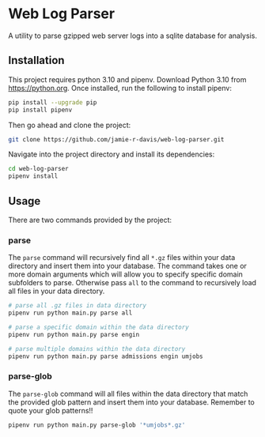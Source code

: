 # Web Log Parser

A utility to parse gzipped web server logs into a sqlite database for analysis.


## Installation

This project requires python 3.10 and pipenv.
Download Python 3.10 from https://python.org. Once installed, run the following to install pipenv:

```bash
pip install --upgrade pip
pip install pipenv
```

Then go ahead and clone the project:

```bash
git clone https://github.com/jamie-r-davis/web-log-parser.git
```

Navigate into the project directory and install its dependencies:
```bash
cd web-log-parser
pipenv install
```


## Usage
There are two commands provided by the project:

### parse
The `parse` command will recursively find all `*.gz` files within your data directory and insert them into your database. The command takes one or more domain arguments which will allow you to specify specific domain subfolders to parse. Otherwise pass `all` to the command to recursively load all files in your data directory.

```bash
# parse all .gz files in data directory
pipenv run python main.py parse all

# parse a specific domain within the data directory
pipenv run python main.py parse engin

# parse multiple domains within the data directory
pipenv run python main.py parse admissions engin umjobs
```

### parse-glob
The `parse-glob` command will all files within the data directory that match the provided glob pattern and insert them into your database. Remember to quote your glob patterns!!

```bash
pipenv run python main.py parse-glob '*umjobs*.gz'
```